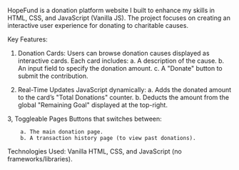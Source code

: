 HopeFund is a donation platform website I built to enhance my skills in HTML, CSS, and JavaScript (Vanilla JS). The project focuses on creating an interactive user experience for donating to charitable causes.

Key Features:
  1. Donation Cards: Users can browse donation causes displayed as interactive cards.
      Each card includes:
        a. A description of the cause.
        b. An input field to specify the donation amount.
        c. A "Donate" button to submit the contribution.

  2. Real-Time Updates
       JavaScript dynamically:
        a. Adds the donated amount to the card’s "Total Donations" counter.
        b. Deducts the amount from the global "Remaining Goal" displayed at the top-right.

  3, Toggleable Pages
      Buttons that switches between:
			
        a. The main donation page.
        b. A transaction history page (to view past donations).

Technologies Used:
Vanilla HTML, CSS, and JavaScript (no frameworks/libraries).
